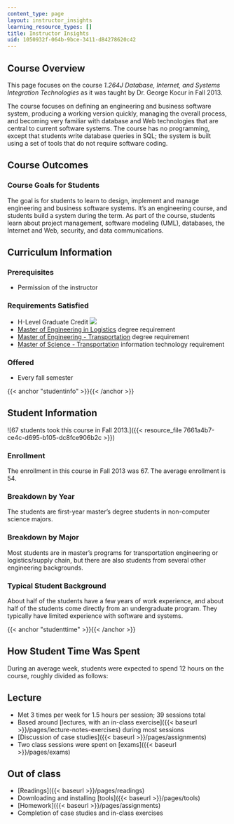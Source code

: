 ```yaml
---
content_type: page
layout: instructor_insights
learning_resource_types: []
title: Instructor Insights
uid: 1050932f-064b-9bce-3411-d84278620c42
---
```


Course Overview
---------------

This page focuses on the course _1.264J Database, Internet, and Systems Integration Technologies_ as it was taught by Dr. George Kocur in Fall 2013.

The course focuses on defining an engineering and business software system, producing a working version quickly, managing the overall process, and becoming very familiar with database and Web technologies that are central to current software systems. The course has no programming, except that students write database queries in SQL; the system is built using a set of tools that do not require software coding.

Course Outcomes
---------------

### Course Goals for Students

The goal is for students to learn to design, implement and manage engineering and business software systems. It’s an engineering course, and students build a system during the term. As part of the course, students learn about project management, software modeling (UML), databases, the Internet and Web, security, and data communications.

Curriculum Information
----------------------

### Prerequisites

*   Permission of the instructor

### Requirements Satisfied

*   H-Level Graduate Credit ![](/images/educator/icon-question-hlevel.png)
*   [Master of Engineering in Logistics](https://scm.mit.edu/) degree requirement
*   [Master of Engineering - Transportation](https://cee.mit.edu/graduate/MEng/Transportation) degree requirement
*   [Master of Science - Transportation](http://cee.mit.edu/graduate/mst) information technology requirement

### Offered

*   Every fall semester

{{< anchor "studentinfo" >}}{{< /anchor >}}

Student Information
-------------------

![67 students took this course in Fall 2013.]({{< resource_file 7661a4b7-ce4c-d695-b105-dc8fce906b2c >}})

### Enrollment

The enrollment in this course in Fall 2013 was 67. The average enrollment is 54.

### Breakdown by Year

The students are first-year master’s degree students in non-computer science majors.

### Breakdown by Major

Most students are in master’s programs for transportation engineering or logistics/supply chain, but there are also students from several other engineering backgrounds.

### Typical Student Background

About half of the students have a few years of work experience, and about half of the students come directly from an undergraduate program. They typically have limited experience with software and systems.

{{< anchor "studenttime" >}}{{< /anchor >}}

How Student Time Was Spent
--------------------------

During an average week, students were expected to spend 12 hours on the course, roughly divided as follows:

Lecture
-------

*   Met 3 times per week for 1.5 hours per session; 39 sessions total
*   Based around [lectures, with an in-class exercise]({{< baseurl >}}/pages/lecture-notes-exercises) during most sessions
*   [Discussion of case studies]({{< baseurl >}}/pages/assignments)
*   Two class sessions were spent on [exams]({{< baseurl >}}/pages/exams)

Out of class
------------

*   [Readings]({{< baseurl >}}/pages/readings)
*   Downloading and installing [tools]({{< baseurl >}}/pages/tools)
*   [Homework]({{< baseurl >}}/pages/assignments)
*   Completion of case studies and in-class exercises